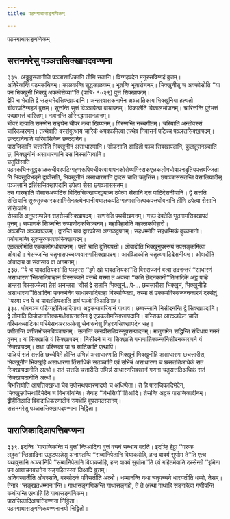 ```yaml
---
title: पठमगाथासङ्गणिकम्

---
```

पठमगाथासङ्गणिकम्  


## सत्तनगरेसु पञ्ञत्तसिक्खापदवण्णना

३३५. अड्ढुड्ढसतानीति पञ्ञासाधिकानि तीणि सतानि। विग्गहपदेन मनुस्सविग्गहं वुत्तम्।  
अतिरेकन्ति पठमकथिनम्। काळकन्ति सुद्धकाळकम्। भूतन्ति भूतारोचनम्। भिक्खुनीसु च अक्कोसोति ‘‘या पन भिक्खुनी भिक्खुं अक्कोसेय्या’’ति (पाचि॰ १०२९) वुत्तं सिक्खापदम्।  
द्वेपि च भेदाति द्वे सङ्घभेदसिक्खापदानि। अन्तरवासकनामेन अञ्ञातिकाय भिक्खुनिया हत्थतो चीवरपटिग्गहणं वुत्तम्। सुत्तन्ति सुत्तं विञ्ञापेत्वा वायापनम्। विकालेति विकालभोजनम्। चारित्तन्ति पुरेभत्तं पच्छाभत्तं चारित्तम्। नहानन्ति ओरेनद्धमासनहानम्।  
चीवरं दत्वाति समग्गेन सङ्घेन चीवरं दत्वा खिय्यनम्। गिरग्गन्ति नच्चगीतम्। चरियाति अन्तोवस्सं चारिकचरणम्। तत्थेवाति वस्संवुत्थाय चारिकं अपक्कमित्वा तत्थेव निवासनं पटिच्च पञ्ञत्तसिक्खापदम्। छन्ददानेनाति पारिवासिकेन छन्ददानेन।  
पाराजिकानि चत्तारीति भिक्खुनीनं असाधारणानि। सोळसाति आदितो पञ्च सिक्खापदानि, कुलदूसनञ्चाति छ, भिक्खुनीनं असाधारणानि दस निस्सग्गियानि।  
चतुत्तिंसाति पठमकथिनसुद्धकाळकचीवरपटिग्गहणरूपियचीवरवायापनकोसेय्यमिस्सकएळकलोमधोवापनदुतियपत्तवज्जितानि भिक्खुविभङ्गे द्वावीसति, भिक्खुनीनं असाधारणानि द्वादस चाति चतुत्तिंस। छपञ्ञाससतन्ति वेसालियादीसु पञ्ञत्तानि द्वत्तिंससिक्खापदानि ठपेत्वा सेसा छपञ्ञाससतम्।  
दस गारय्हाति वोसासअप्पटिसं विदितसिक्खापदद्वयञ्च ठपेत्वा सेसानि दस पाटिदेसनीयानि। द्वे सत्तति सेखियानि सुरुसुरुकारकसामिसेनहत्थेनपानीयथालकपटिग्गहणससित्थकपत्तधोवनानि तीणि ठपेत्वा सेसानि सेखियानि।  
सेय्याति अनुपसम्पन्नेन सहसेय्यसिक्खापदम्। खणनेति पथवीखणनम्। गच्छ देवतेति भूतगामसिक्खापदं वुत्तम्। सप्पाणकं सिञ्चन्ति सप्पाणोदकसिञ्चनम्। महाविहारोति महल्लकविहारो।  
अञ्ञन्ति अञ्ञवादकम्। द्वारन्ति याव द्वारकोसा अग्गळट्ठपनम्। सहधम्मोति सहधम्मिकं वुच्चमानो। पयोपानन्ति सुरुसुरुकारकसिक्खापदम्।  
एळकलोमोति एळकलोमधोवापनम्। पत्तो चाति दुतियपत्तो। ओवादोति भिक्खुनुपस्सयं उपसङ्कमित्वा ओवादो। भेसज्जन्ति चतुमासपच्चयपवारणासिक्खापदम्। आरञ्ञिकोति चतुत्थपाटिदेसनीयम्। ओवादोति ओवादाय वा संवासाय वा अगमनम्।  
३३७. ‘‘ये च यावततियका’’ति पञ्हस्स ‘‘इमे खो यावततियका’’ति विस्सज्जनं वत्वा तदनन्तरं ‘‘साधारणं असाधारण’’न्तिआदिपञ्हानं विस्सज्जने वत्तब्बे यस्मा तं अवत्वा ‘‘कति छेदनकानी’’तिआदिके अट्ठ पञ्हे अन्तरा विस्सज्जेत्वा तेसं अनन्तरा ‘‘वीसं द्वे सतानि भिक्खूनं…पे॰… छचत्तारीसा भिक्खूनं, भिक्खुनीहि असाधारणा’’तिआदिना उक्कमेनेव साधारणादिपञ्हा विस्सज्जिता, तस्मा तं उक्कमविस्सज्जनकारणं दस्सेतुं ‘‘यस्मा पन ये च यावततियकाति अयं पञ्हो’’तिआदिमाह।  
३३८. धोवनञ्च पटिग्गहोतिआदिगाथा अट्ठकथाचरियानं गाथाव। छब्बस्सानि निसीदनन्ति द्वे सिक्खापदानि। द्वे लोमाति तियोजनातिक्कमधोवापनवसेन द्वे एळकलोमसिक्खापदानि। वस्सिका आरञ्ञकेन चाति वस्सिकसाटिका परियेसनअरञ्ञकेसु सेनासनेसु विहरणसिक्खापदेन सह।  
पणीतन्ति पणीतभोजनविञ्ञापनम्। ऊनन्ति ऊनवीसतिवस्सूपसम्पादनम्। मातुगामेन सद्धिन्ति संविधाय गमनं वुत्तम्। या सिक्खाति यं सिक्खापदम्। निसीदने च या सिक्खाति पमाणातिक्कन्तनिसीदनकारापने यं सिक्खापदम्। तथा वस्सिका या च साटिकाति एत्थापि।  
पाळियं सतं सत्तति छच्चेविमे होन्ति उभिन्नं असाधारणाति भिक्खूनं भिक्खुनीहि असाधारणा छचत्तारीस, भिक्खुनीनं भिक्खूहि असाधारणा तिंसाधिकं सतञ्चाति एवं उभिन्नं असाधारणा च छसत्ततिअधिकं सतं सिक्खापदानीति अत्थो। सतं सत्तति चत्तारीति उभिन्नं साधारणसिक्खानं गणना चतुसत्ततिअधिकं सतं सिक्खापदानीति अत्थो।  
विभत्तियोति आपत्तिक्खन्धा चेव उपोसथपवारणादयो च अधिप्पेता। ते हि पाराजिकादिभेदेन, भिक्खुउपोसथादिभेदेन च विभजीयन्ति। तेनाह ‘‘विभत्तियो’’तिआदि। तेसन्ति अट्ठन्नं पाराजिकादीनम्। द्वीहीतिआदि विवादाधिकरणादीनं समथेहि वूपसमदस्सनम्।  
सत्तनगरेसु पञ्ञत्तसिक्खापदवण्णना निट्ठिता।  


## पाराजिकादिआपत्तिवण्णना

३३९. इदन्ति ‘‘पाराजिकन्ति यं वुत्त’’न्तिआदिना वुत्तं वचनं सन्धाय वदति। इदञ्हि हेट्ठा ‘‘गरुक लहुक’’न्तिआदिना उद्धटपञ्हेसु अनागतम्पि ‘‘सब्बानिपेतानि वियाकरोहि, हन्द वाक्यं सुणोम ते’’ति एत्थ यथावुत्तानि अञ्ञानिपि ‘‘सब्बानिपेतानि वियाकरोहि, हन्द वाक्यं सुणोमा’’ति एवं गहितमेवाति दस्सेन्तो ‘‘इमिना पन आयाचनवचनेन सङ्गहितस्सा’’तिआदि वुत्तम्।  
अतिवस्सतीति ओवस्सति, वस्सोदकं पविसतीति अत्थो। धम्मानन्ति यथा चतुपच्चये धारयतीति धम्मो, तेसम्। तेनाह ‘‘सङ्खतधम्मान’’न्ति। गाथासङ्गणिकन्ति गाथासङ्गहो, ते ते अत्था गाथाहि सङ्गहेत्वा गणीयन्ति कथीयन्ति एत्थाति हि गाथासङ्गणिकम्।  
पाराजिकादिआपत्तिवण्णना निट्ठिता।  
पठमगाथासङ्गणिकवण्णनानयो निट्ठितो।  